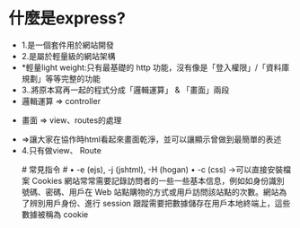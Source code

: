 # 什麼是express? #
<ul>
<li>1.是一個套件用於網站開發</li>
<li>2.是屬於輕量級的網站架構</li>
<li>*輕量light weight:只有最基礎的 http 功能，沒有像是「登入權限」/「資料庫規劃」等等完整的功能</li>
<li>3..將原本寫再一起的程式分成「邏輯運算」 & 「畫面」兩段</li>
<li>邏輯運算 => controller</li>
<li><p>畫面 => view、routes的處理</p></li>
<li>=>讓大家在協作時html看起來畫面乾淨，並可以讓顯示曾做到最簡單的表述</li>
<li>4.只有做view、 Route</li>
</ul>

<ul>
# 常見指令 #
• -e (ejs), -j (jshtml), -H (hogan) • -c (css) ->可以直接安裝檔案
Cookies
網站常常需要記錄訪問者的一些一些基本信息，例如如身份識別號碼、密碼、用戶在 Web 站點購物的方式或用戶訪問該站點的次數。網站為了辨別用戶身份、進行 session 跟蹤需要把數據儲存在用戶本地終端上，這些數據被稱為 cookie
</ul>
